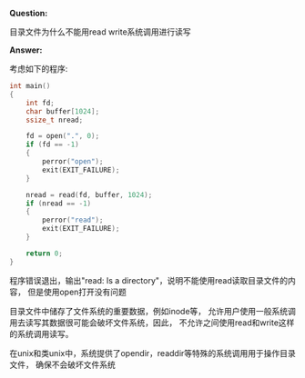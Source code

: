 **Question:**

目录文件为什么不能用read write系统调用进行读写

**Answer:**

考虑如下的程序:

```c
int main()
{
    int fd;
    char buffer[1024];
    ssize_t nread;

    fd = open(".", 0);
    if (fd == -1)
    {
        perror("open");
        exit(EXIT_FAILURE);
    }

    nread = read(fd, buffer, 1024);
    if (nread == -1)
    {
        perror("read");
        exit(EXIT_FAILURE);
    }

    return 0;
}
```

程序错误退出，输出"read: Is a directory"，说明不能使用read读取目录文件的内容，
但是使用open打开没有问题

目录文件中储存了文件系统的重要数据，例如inode等，
允许用户使用一般系统调用去读写其数据很可能会破坏文件系统，因此，
不允许之间使用read和write这样的系统调用读写。

在unix和类unix中，系统提供了opendir，readdir等特殊的系统调用用于操作目录文件，
确保不会破坏文件系统
